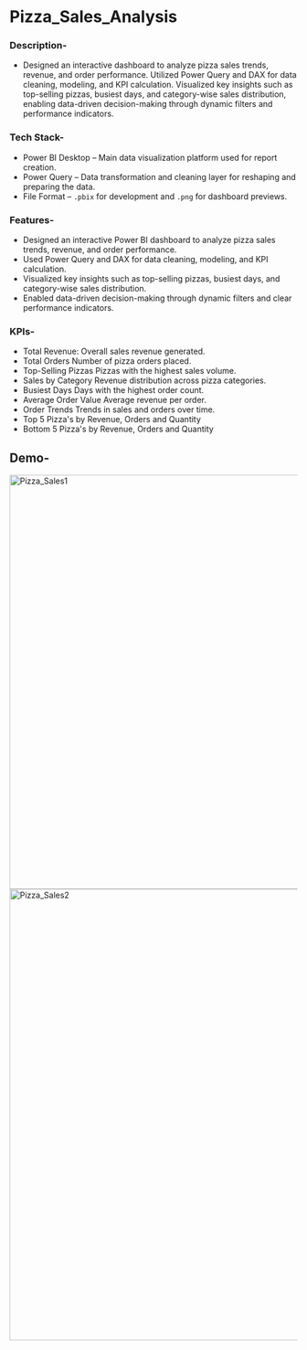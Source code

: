 # Pizza_Sales_Analysis
### Description-
- Designed an interactive dashboard to analyze pizza sales trends, revenue, and order performance. Utilized Power Query and DAX for data cleaning, modeling, and KPI calculation. Visualized key insights such as top-selling pizzas, busiest days, and category-wise sales distribution, enabling data-driven decision-making through dynamic filters and performance indicators.

### Tech Stack-
- Power BI Desktop – Main data visualization platform used for report creation.
- Power Query – Data transformation and cleaning layer for reshaping and preparing the data.
- File Format – `.pbix` for development and `.png` for dashboard previews.

### Features-
- Designed an interactive Power BI dashboard to analyze pizza sales trends, revenue, and order performance. 
- Used Power Query and DAX for data cleaning, modeling, and KPI calculation. 
- Visualized key insights such as top-selling pizzas, busiest days, and category-wise sales distribution. 
- Enabled data-driven decision-making through dynamic filters and clear performance indicators.

### KPIs-
- Total Revenue: Overall sales revenue generated.  
- Total Orders Number of pizza orders placed.  
- Top-Selling Pizzas Pizzas with the highest sales volume.  
- Sales by Category Revenue distribution across pizza categories.  
- Busiest Days Days with the highest order count.  
- Average Order Value Average revenue per order.  
- Order Trends Trends in sales and orders over time.
- Top 5 Pizza's by Revenue, Orders and Quantity
- Bottom 5 Pizza's by Revenue, Orders and Quantity

## Demo-
<img width="1296" height="725" alt="Pizza_Sales1" src="https://github.com/user-attachments/assets/d1c80d51-588f-4d25-8c44-779719e2fe81" />
<img width="1397" height="790" alt="Pizza_Sales2" src="https://github.com/user-attachments/assets/86495fd7-cc00-47bf-9184-e1f1aeffc223" />

